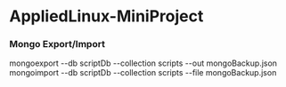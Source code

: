 # AppliedLinux-MiniProject

### Mongo Export/Import
mongoexport --db scriptDb --collection scripts --out mongoBackup.json  
mongoimport --db scriptDb --collection scripts --file mongoBackup.json
